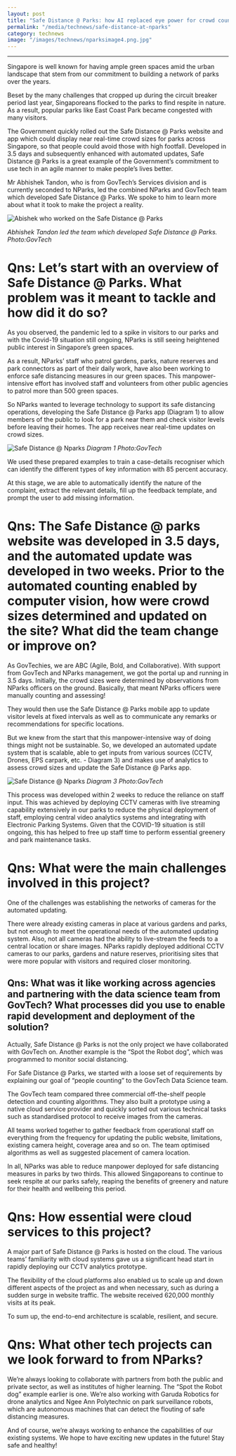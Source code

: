 ```yaml
---
layout: post
title: "Safe Distance @ Parks: how AI replaced eye power for crowd counting"
permalink: "/media/technews/safe-distance-at-nparks"
category: technews
image: "/images/technews/nparksimage4.png.jpg"
---
```


---
Singapore is well known for having ample green spaces amid the urban landscape that stem from our commitment to building a network of parks over the years.  

Beset by the many challenges that cropped up during the circuit breaker period last year, Singaporeans flocked to the parks to find respite in nature. As a result, popular parks like East Coast Park became congested with many visitors. 

The Government quickly rolled out the Safe Distance @ Parks website and app which could display near real-time crowd sizes for parks across Singapore, so that people could avoid those with high footfall. Developed in 3.5 days and subsequently enhanced with automated updates, Safe Distance @ Parks is a great example of the Government’s commitment to use tech in an agile manner to make people’s lives better. 

Mr Abhishek Tandon, who is from GovTech’s Services division and is currently seconded to NParks, led the combined NParks and GovTech team which developed Safe Distance @ Parks. We spoke to him to learn more about what it took to make the project a reality. 

![Abishek who worked on the Safe Distance @ Parks](/images/technews/nparksimage4.png.jpg)

*Abhishek Tandon led the team which developed Safe Distance @ Parks. Photo:GovTech*
 
# Qns: Let’s start with an overview of Safe Distance @ Parks. What problem was it meant to tackle and how did it do so? 

As you observed, the pandemic led to a spike in visitors to our parks and with the Covid-19 situation still ongoing, NParks is still seeing heightened public interest in Singapore’s green spaces. 

As a result, NParks’ staff who patrol gardens, parks, nature reserves and park connectors as part of their daily work, have also been working to enforce safe distancing measures in our green spaces. This manpower-intensive effort has involved staff and volunteers from other public agencies to patrol more than 500 green spaces. 
 
So NParks wanted to leverage technology to support its safe distancing operations, developing the Safe Distance @ Parks app (Diagram 1) to allow members of the public to look for a park near them and check visitor levels before leaving their homes. The app receives near real-time updates on crowd sizes.

![Safe Distance @ Nparks](/images/technews/nparksimage1.png)
*Diagram 1 Photo:GovTech* 



We used these prepared examples to train a case-details recogniser which can identify the different types of key information with 85 percent accuracy. 

At this stage, we are able to automatically identify the nature of the complaint, extract the relevant details, fill up the feedback template, and prompt the user to add missing information. 


# Qns: The Safe Distance @ parks website was developed in 3.5 days, and the automated update was developed in two weeks. Prior to the automated counting enabled by computer vision, how were crowd sizes determined and updated on the site? What did the team change or improve on? 

As GovTechies, we are ABC (Agile, Bold, and Collaborative). With support from GovTech and NParks management, we got the portal up and running in 3.5 days. Initially, the crowd sizes were determined by observations from NParks officers on the ground. Basically, that meant NParks officers were manually counting and assessing! 

They would then use the Safe Distance @ Parks mobile app to update visitor levels at fixed intervals as well as to communicate any remarks or recommendations for specific locations. 
 
But we knew from the start that this manpower-intensive way of doing things might not be sustainable. So, we developed an automated update system that is scalable, able to get inputs from various sources (CCTV, Drones, EPS carpark, etc. - Diagram 3) and makes use of analytics to assess crowd sizes and update the Safe Distance @ Parks app. 

![Safe Distance @ Nparks](/images/technews/nparksimage3.png) 
*Diagram 3 Photo:GovTech*

This process was developed within 2 weeks to reduce the reliance on staff input. This was achieved by deploying CCTV cameras with live streaming capability extensively in our parks to reduce the physical deployment of staff, employing central video analytics systems and integrating with Electronic Parking Systems. Given that the COVID-19 situation is still ongoing, this has helped to free up staff time to perform essential greenery and park maintenance tasks. 


# Qns: What were the main challenges involved in this project? 

One of the challenges was establishing the networks of cameras for the automated updating. 

There were already existing cameras in place at various gardens and parks, but not enough to meet the operational needs of the automated updating system. Also, not all cameras had the ability to live-stream the feeds to a central location or share images. NParks rapidly deployed additional CCTV cameras to our parks, gardens and nature reserves, prioritising sites that were more popular with visitors and required closer monitoring.




## Qns: What was it like working across agencies and partnering with the data science team from GovTech? What processes did you use to enable rapid development and deployment of the solution? 
 
Actually, Safe Distance @ Parks is not the only project we have collaborated with GovTech on. Another example is the “Spot the Robot dog”, which was programmed to monitor social distancing.

For Safe Distance @ Parks, we started with a loose set of requirements by explaining our goal of “people counting” to the GovTech Data Science team. 

The GovTech team compared three commercial off-the-shelf people detection and counting algorithms. They also built a prototype using a native cloud service provider and quickly sorted out various technical tasks such as standardised protocol to receive images from the cameras. 

All teams worked together to gather feedback from operational staff on everything from the frequency for updating the public website, limitations, existing camera height, coverage area and so on. The team optimised algorithms as well as suggested placement of camera location.
 
In all, NParks was able to reduce manpower deployed for safe distancing measures in parks by two thirds. This allowed Singaporeans to continue to seek respite at our parks safely, reaping the benefits of greenery and nature for their health and wellbeing this period.


# Qns: How essential were cloud services to this project? 

A major part of Safe Distance @ Parks is hosted on the cloud. The various teams’ familiarity with cloud systems gave us a significant head start in rapidly deploying our CCTV analytics prototype. 

The flexibility of the cloud platforms also enabled us to scale up and down different aspects of the project as and when necessary, such as during a sudden surge in website traffic. The website received 620,000 monthly visits at its peak. 

To sum up, the end-to-end architecture is scalable, resilient, and secure.

# Qns: What other tech projects can we look forward to from NParks? 

We’re always looking to collaborate with partners from both the public and private sector, as well as institutes of higher learning. The “Spot the Robot dog” example earlier is one. We’re also working with Garuda Robotics for drone analytics and Ngee Ann Polytechnic on park surveillance robots, which are autonomous machines that can detect the flouting of safe distancing measures. 

And of course, we’re always working to enhance the capabilities of our existing systems. We hope to have exciting new updates in the future! Stay safe and healthy!


